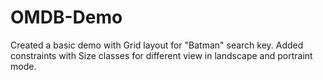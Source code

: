 # OMDB-Demo

Created a basic demo with Grid layout for "Batman" search key.
Added constraints with Size classes for different view in landscape and portraint mode.
